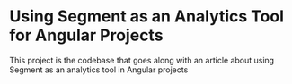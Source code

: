# Using Segment as an Analytics Tool for Angular Projects

This project is the codebase that goes along with an article about using Segment as an analytics tool in Angular projects

